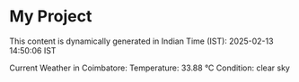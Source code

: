 # My Project

This content is dynamically generated in Indian Time (IST): 2025-02-13 14:50:06 IST


Current Weather in Coimbatore:
Temperature: 33.88 °C
Condition: clear sky
